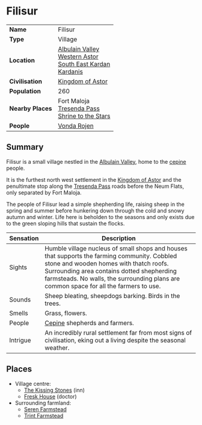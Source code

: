 # Filisur

|||
| --- | --- |
| **Name** | Filisur | place.4
| **Type** | Village |
| **Location** | [Albulain Valley](../plains-valleys/albulain-valley.md)<br>[Western Astor](../regions/western-astor.md)<br>[South East Kardan](../regions/south-east-kardan.md)<br>[Kardanis](../regions/kardanis.md) |
| **Civilisation** | [Kingdom of Astor](../../civilisations/kingdom-of-astor/kingdom-of-astor.md) |
| **Population** | 260 |
| **Nearby Places** | Fort Maloja<br>[Tresenda Pass](../roads/tresenda-pass.md)<br>[Shrine to the Stars](../structures/shrine-to-the-stars.md) |
| **People** | [Vonda Rojen](../../characters/vonda-rojen.md) |

## Summary

Filisur is a small village nestled in the [Albulain Valley](../plains-valleys/albulain-valley.md), home to the [cepine](../../lineages/cepine.md) people.

It is the furthest north west settlement in the [Kingdom of Astor](../../civilisations/kingdom-of-astor/kingdom-of-astor.md) and the penultimate stop along the [Tresenda Pass](../roads/tresenda-pass.md) roads before the Neum Flats, only separated by Fort Maloja.

The people of Filisur lead a simple shepherding life, raising sheep in the spring and summer before hunkering down through the cold and snowy autumn and winter. Life here is beholden to the seasons and only exists due to the green sloping hills that sustain the flocks.

| Sensation | Description |
| ---- | --- |
| Sights | Humble village nucleus of small shops and houses that supports the farming community. Cobbled stone and wooden homes with thatch roofs.<br>Surrounding area contains dotted shepherding farmsteads. No walls, the surrounding plans are common space for all the farmers to use.  |
| Sounds | Sheep bleating, sheepdogs barking. Birds in the trees. |
| Smells | Grass, flowers. |
| People | [Cepine](../../lineages/cepine.md) shepherds and farmers. |
| Intrigue | An incredibly rural settlement far from most signs of civilisation, eking out a living despite the seasonal weather. |

## Places

- Village centre:
  - [The Kissing Stones](../buildings/inns-taverns/the-kissing-stones.md) (inn)
  - [Fresk House](../buildings/houses/fresk-house.md) (doctor)
- Surrounding farmland:
  - [Seren Farmstead](../buildings/houses/seren-farmstead.md)
  - [Trint Farmstead](../buildings/houses/trint-farmstead.md)
